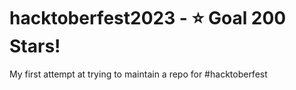 # hacktoberfest2023 - ⭐ Goal 200 Stars!
My first attempt at trying to maintain a repo for #hacktoberfest
